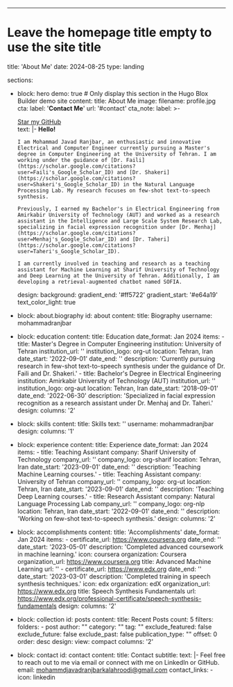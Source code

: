 ---
# Leave the homepage title empty to use the site title
title: 'About Me'
date: 2024-08-25
type: landing

sections:
  - block: hero
    demo: true # Only display this section in the Hugo Blox Builder demo site
    content:
      title: About Me
      image:
        filename: profile.jpg
      cta:
        label: '**Contact Me**'
        url: '#contact'
      cta_note:
        label: >-
          <div style="text-shadow: none;"><a class="github-button" href="https://github.com/MohammadJRanjbar" data-icon="octicon-star" data-size="large" data-show-count="true" aria-label="Star">Star my GitHub</a></div>
      text: |-
        **Hello!** 

        I am Mohammad Javad Ranjbar, an enthusiastic and innovative Electrical and Computer Engineer currently pursuing a Master's degree in Computer Engineering at the University of Tehran. I am working under the guidance of [Dr. Faili](https://scholar.google.com/citations?user=Faili's_Google_Scholar_ID) and [Dr. Shakeri](https://scholar.google.com/citations?user=Shakeri's_Google_Scholar_ID) in the Natural Language Processing Lab. My research focuses on few-shot text-to-speech synthesis.

        Previously, I earned my Bachelor's in Electrical Engineering from Amirkabir University of Technology (AUT) and worked as a research assistant in the Intelligence and Large Scale System Research Lab, specializing in facial expression recognition under [Dr. Menhaj](https://scholar.google.com/citations?user=Menhaj's_Google_Scholar_ID) and [Dr. Taheri](https://scholar.google.com/citations?user=Taheri's_Google_Scholar_ID).

        I am currently involved in teaching and research as a teaching assistant for Machine Learning at Sharif University of Technology and Deep Learning at the University of Tehran. Additionally, I am developing a retrieval-augmented chatbot named SOFIA.
    design:
      background:
        gradient_end: '#ff5722'
        gradient_start: '#e64a19'
        text_color_light: true
  - block: about.biography
    id: about
    content:
      title: Biography
      username: mohammadranjbar
  - block: education
    content:
      title: Education
      date_format: Jan 2024
      items:
        - title: Master's Degree in Computer Engineering
          institution: University of Tehran
          institution_url: ''
          institution_logo: org-ut
          location: Tehran, Iran
          date_start: '2022-09-01'
          date_end: ''
          description: 'Currently pursuing research in few-shot text-to-speech synthesis under the guidance of Dr. Faili and Dr. Shakeri.'
        - title: Bachelor's Degree in Electrical Engineering
          institution: Amirkabir University of Technology (AUT)
          institution_url: ''
          institution_logo: org-aut
          location: Tehran, Iran
          date_start: '2018-09-01'
          date_end: '2022-06-30'
          description: 'Specialized in facial expression recognition as a research assistant under Dr. Menhaj and Dr. Taheri.'
    design:
      columns: '2'
  - block: skills
    content:
      title: Skills
      text: ''
      username: mohammadranjbar
    design:
      columns: '1'
  - block: experience
    content:
      title: Experience
      date_format: Jan 2024
      items:
        - title: Teaching Assistant
          company: Sharif University of Technology
          company_url: ''
          company_logo: org-sharif
          location: Tehran, Iran
          date_start: '2023-09-01'
          date_end: ''
          description: 'Teaching Machine Learning courses.'
        - title: Teaching Assistant
          company: University of Tehran
          company_url: ''
          company_logo: org-ut
          location: Tehran, Iran
          date_start: '2023-09-01'
          date_end: ''
          description: 'Teaching Deep Learning courses.'
        - title: Research Assistant
          company: Natural Language Processing Lab
          company_url: ''
          company_logo: org-nlp
          location: Tehran, Iran
          date_start: '2022-09-01'
          date_end: ''
          description: 'Working on few-shot text-to-speech synthesis.'
    design:
      columns: '2'
  - block: accomplishments
    content:
      title: 'Accomplishments'
      date_format: Jan 2024
      items:
        - certificate_url: https://www.coursera.org
          date_end: ''
          date_start: '2023-05-01'
          description: 'Completed advanced coursework in machine learning.'
          icon: coursera
          organization: Coursera
          organization_url: https://www.coursera.org
          title: Advanced Machine Learning
          url: ''
        - certificate_url: https://www.edx.org
          date_end: ''
          date_start: '2023-03-01'
          description: 'Completed training in speech synthesis techniques.'
          icon: edx
          organization: edX
          organization_url: https://www.edx.org
          title: Speech Synthesis Fundamentals
          url: https://www.edx.org/professional-certificate/speech-synthesis-fundamentals
    design:
      columns: '2'
  - block: collection
    id: posts
    content:
      title: Recent Posts
      count: 5
      filters:
        folders:
          - post
        author: ""
        category: ""
        tag: ""
        exclude_featured: false
        exclude_future: false
        exclude_past: false
        publication_type: ""
      offset: 0
      order: desc
    design:
      view: compact
      columns: '2'
  - block: contact
    id: contact
    content:
      title: Contact
      subtitle:
      text: |-
        Feel free to reach out to me via email or connect with me on LinkedIn or GitHub.
      email: mohammdjavadranjbarkalahroodi@gmail.com
      contact_links:
        - icon: linkedin
   
